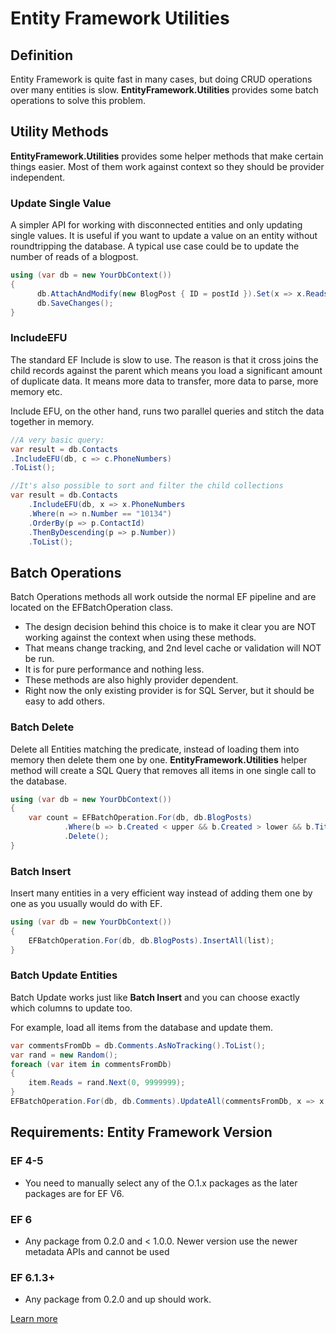 # Entity Framework Utilities

## Definition

Entity Framework is quite fast in many cases, but doing CRUD operations over many entities is slow. **EntityFramework.Utilities** provides some batch operations to solve this problem.

## Utility Methods

**EntityFramework.Utilities** provides some helper methods that make certain things easier. Most of them work against context so they should be provider independent.

### Update Single Value

A simpler API for working with disconnected entities and only updating single values. It is useful if you want to update a value on an entity without roundtripping the database. A typical use case could be to update the number of reads of a blogpost. 


```csharp
using (var db = new YourDbContext())
{
      db.AttachAndModify(new BlogPost { ID = postId }).Set(x => x.Reads, 10);
      db.SaveChanges();
}
```

### IncludeEFU

The standard EF Include is slow to use. The reason is that it cross joins the child records against the parent which means you load a significant amount of duplicate data. It means more data to transfer, more data to parse, more memory etc.

Include EFU, on the other hand, runs two parallel queries and stitch the data together in memory.


```csharp
//A very basic query:
var result = db.Contacts
.IncludeEFU(db, c => c.PhoneNumbers)
.ToList();

//It's also possible to sort and filter the child collections
var result = db.Contacts
    .IncludeEFU(db, x => x.PhoneNumbers
    .Where(n => n.Number == "10134")
    .OrderBy(p => p.ContactId)
    .ThenByDescending(p => p.Number))
    .ToList();
```

## Batch Operations

Batch Operations methods all work outside the normal EF pipeline and are located on the EFBatchOperation class. 

 - The design decision behind this choice is to make it clear you are NOT working against the context when using these methods. 
 - That means change tracking, and 2nd level cache or validation will NOT be run. 
 - It is for pure performance and nothing less. 
 - These methods are also highly provider dependent. 
 - Right now the only existing provider is for SQL Server, but it should be easy to add others.

### Batch Delete

Delete all Entities matching the predicate, instead of loading them into memory then delete them one by one. **EntityFramework.Utilities** helper method will create a SQL Query that removes all items in one single call to the database.


```csharp
using (var db = new YourDbContext())
{
    var count = EFBatchOperation.For(db, db.BlogPosts)
            .Where(b => b.Created < upper && b.Created > lower && b.Title == "T2.0")
            .Delete();
}
```

### Batch Insert

Insert many entities in a very efficient way instead of adding them one by one as you usually would do with EF.


```csharp
using (var db = new YourDbContext())
{
    EFBatchOperation.For(db, db.BlogPosts).InsertAll(list);
}
```

### Batch Update Entities

Batch Update works just like **Batch Insert** and you can choose exactly which columns to update too.

For example, load all items from the database and update them.


```csharp
var commentsFromDb = db.Comments.AsNoTracking().ToList();
var rand = new Random();
foreach (var item in commentsFromDb)
{
    item.Reads = rand.Next(0, 9999999);
}
EFBatchOperation.For(db, db.Comments).UpdateAll(commentsFromDb, x => x.ColumnsToUpdate(c => c.Reads));
```

## Requirements: Entity Framework Version

### EF 4-5

 - You need to manually select any of the O.1.x packages as the later packages are for EF V6.

### EF 6

 - Any package from 0.2.0 and < 1.0.0. Newer version use the newer metadata APIs and cannot be used

### EF 6.1.3+

 - Any package from 0.2.0 and up should work.

[Learn more](https://github.com/MikaelEliasson/EntityFramework.Utilities)
